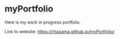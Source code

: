 # myPortfolio
Here is my work in progress portfolio.

Link to website: https://rhazama.github.io/myPortfolio/

